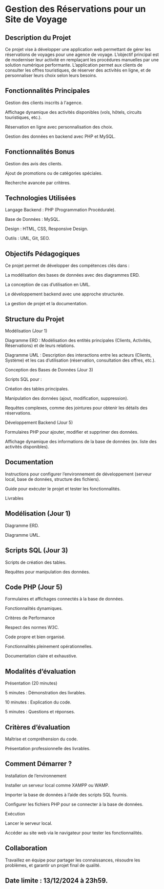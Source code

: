 # Gestion des Réservations pour un Site de Voyage

## Description du Projet

Ce projet vise à développer une application web permettant de gérer les réservations de voyages pour une agence de voyage. L’objectif principal est de moderniser leur activité en remplaçant les procédures manuelles par une solution numérique performante. L’application permet aux clients de consulter les offres touristiques, de réserver des activités en ligne, et de personnaliser leurs choix selon leurs besoins.

## Fonctionnalités Principales

Gestion des clients inscrits à l'agence.

Affichage dynamique des activités disponibles (vols, hôtels, circuits touristiques, etc.).

Réservation en ligne avec personnalisation des choix.

Gestion des données en backend avec PHP et MySQL.

## Fonctionnalités Bonus

Gestion des avis des clients.

Ajout de promotions ou de catégories spéciales.

Recherche avancée par critères.

## Technologies Utilisées

Langage Backend : PHP (Programmation Procédurale).

Base de Données : MySQL.

Design : HTML, CSS, Responsive Design.

Outils : UML, Git, SEO.

## Objectifs Pédagogiques

Ce projet permet de développer des compétences clés dans :

La modélisation des bases de données avec des diagrammes ERD.

La conception de cas d’utilisation en UML.

Le développement backend avec une approche structurée.

La gestion de projet et la documentation.

## Structure du Projet

Modélisation (Jour 1)

Diagramme ERD : Modélisation des entités principales (Clients, Activités, Réservations) et de leurs relations.

Diagramme UML : Description des interactions entre les acteurs (Clients, Système) et les cas d’utilisation (réservation, consultation des offres, etc.).

Conception des Bases de Données (Jour 3)

Scripts SQL pour :

Création des tables principales.

Manipulation des données (ajout, modification, suppression).

Requêtes complexes, comme des jointures pour obtenir les détails des réservations.

Développement Backend (Jour 5)

Formulaires PHP pour ajouter, modifier et supprimer des données.

Affichage dynamique des informations de la base de données (ex. liste des activités disponibles).

## Documentation

Instructions pour configurer l’environnement de développement (serveur local, base de données, structure des fichiers).

Guide pour exécuter le projet et tester les fonctionnalités.

Livrables

## Modélisation (Jour 1)

Diagramme ERD.

Diagramme UML.

## Scripts SQL (Jour 3)

Scripts de création des tables.

Requêtes pour manipulation des données.

## Code PHP (Jour 5)

Formulaires et affichages connectés à la base de données.

Fonctionnalités dynamiques.

Critères de Performance

Respect des normes W3C.

Code propre et bien organisé.

Fonctionnalités pleinement opérationnelles.

Documentation claire et exhaustive.

## Modalités d’évaluation

Présentation (20 minutes)

5 minutes : Démonstration des livrables.

10 minutes : Explication du code.

5 minutes : Questions et réponses.

## Critères d’évaluation

Maîtrise et compréhension du code.

Présentation professionnelle des livrables.

## Comment Démarrer ?

Installation de l’environnement

Installer un serveur local comme XAMPP ou WAMP.

Importer la base de données à l’aide des scripts SQL fournis.

Configurer les fichiers PHP pour se connecter à la base de données.

Exécution

Lancer le serveur local.

Accéder au site web via le navigateur pour tester les fonctionnalités.

## Collaboration

Travaillez en équipe pour partager les connaissances, résoudre les problèmes, et garantir un projet final de qualité.

## Date limite : 13/12/2024 à 23h59.
